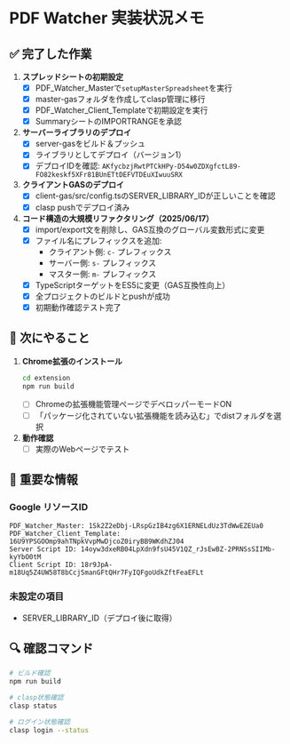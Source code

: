 # PDF Watcher 実装状況メモ

## ✅ 完了した作業

1. **スプレッドシートの初期設定**
   - [x] PDF_Watcher_Masterで`setupMasterSpreadsheet`を実行
   - [x] master-gasフォルダを作成してclasp管理に移行
   - [x] PDF_Watcher_Client_Templateで初期設定を実行
   - [x] SummaryシートのIMPORTRANGEを承認

2. **サーバーライブラリのデプロイ**
   - [x] server-gasをビルド＆プッシュ
   - [x] ライブラリとしてデプロイ（バージョン1）
   - [x] デプロイIDを確認: `AKfycbzjRwtPTCkHPy-D54w0ZDXgfctL89-FO82keskf5XFr81BUnETtDEFVTDEuXIwuuSRX`

3. **クライアントGASのデプロイ**
   - [x] client-gas/src/config.tsのSERVER_LIBRARY_IDが正しいことを確認
   - [x] clasp pushでデプロイ済み

4. **コード構造の大規模リファクタリング（2025/06/17）**
   - [x] import/export文を削除し、GAS互換のグローバル変数形式に変更
   - [x] ファイル名にプレフィックスを追加:
     - クライアント側: `c-` プレフィックス
     - サーバー側: `s-` プレフィックス
     - マスター側: `m-` プレフィックス
   - [x] TypeScriptターゲットをES5に変更（GAS互換性向上）
   - [x] 全プロジェクトのビルドとpushが成功
   - [x] 初期動作確認テスト完了

## 🎯 次にやること

1. **Chrome拡張のインストール**
   ```bash
   cd extension
   npm run build
   ```
   - [ ] Chromeの拡張機能管理ページでデベロッパーモードON
   - [ ] 「パッケージ化されていない拡張機能を読み込む」でdistフォルダを選択

2. **動作確認**
   - [ ] 実際のWebページでテスト

## 📝 重要な情報

### Google リソースID
```
PDF_Watcher_Master: 1Sk2Z2eDbj-LRspGzIB4zg6X1ERNELdUz3TdWwEZEUa0
PDF_Watcher_Client_Template: 16U9YPSGOOmp9ahTNpkVvpMwDjcoZ0iryBB9WKdhZJ04
Server Script ID: 14oyw3dxeRB04LpXdn9fsU45V1QZ_rJsEwBZ-2PRNSsSIIMb-kyYbO0tM
Client Script ID: 18r9JpA-m18Uq5Z4UW58T8bCcjSmanGFtQHr7FyIQFgoUdkZftFeaEFLt
```

### 未設定の項目
- SERVER_LIBRARY_ID（デプロイ後に取得）

## 🔍 確認コマンド

```bash
# ビルド確認
npm run build

# clasp状態確認
clasp status

# ログイン状態確認
clasp login --status
```